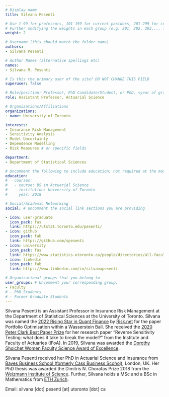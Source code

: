 ```yaml
---
# Display name
title: Silvana Pesenti

# Use 1-99 for professors, 101-199 for current postdocs, 201-299 for current phds, 301-399 for current masters, 401-499 for current undergrads, 801-809 for alum postdocs, 811-849 for alum phds, 851-899 for alum masters, and 901-999 for alum undergrads
# Further modifying the weights in each group (e.g. 201, 202, 203,... for current phds) allows customized ordering (e.g. new students first)
weight: 2

# Username (this should match the folder name)
authors:
- Silvana Pesenti

# Author Names (alternative spellings etc)
names:
- Silvana M. Pesenti

# Is this the primary user of the site? DO NOT CHANGE THIS FIELD
superuser: false

# Role/position: Professor, PhD Candidate/Student, or PhD, <year of graduation>
role: Assistant Professor, Actuarial Science

# Organizations/Affiliations
organizations:
- name: University of Toronto

interests:
- Insurance Risk Management
- Sensitivity Analysis
- Model Uncertainty
- Dependence Modelling
- Risk Measures # or specific fields

department:
- Department of Statistical Sciences

# Uncomment the following to include education; not required at the moment.
education:
#   courses:
#   - course: BS in Actuarial Science
#     institution: University of Toronto
#     year: 2018

# Social/Academic Networking
social: # uncomment the social link sections you are providing

- icon: user-graduate
  icon_pack: fas
  link: https://utstat.toronto.edu/pesenti/
- icon: github
  icon_pack: fab
  link: https://github.com/spesenti
- icon: university
  icon_pack: fas
  link: https://www.statistics.utoronto.ca/people/directories/all-faculty/silvana-pesenti
- icon: linkedin
  icon_pack: fab
  link: https://www.linkedin.com/in/silvanapesenti

# Organizational groups that you belong to
user_groups: # Uncomment your corresponding group.
- Faculty
# - PhD Students
# - Former Graduate Students
---
```


Silvana Pesenti is an Assistant Professor in Insurance Risk Management at the Department of Statistical Sciences at the University of Toronto. Silvana was named the [2022 Rising Star in Quant Finance](https://www.risk.net/awards/7926406/rising-star-in-quant-finance-silvana-pesenti) by [Risk.net](https://www.riskawards.com/) for the paper Portfolio Optimisation within a Wasserstein Ball. She received the [2020 Peter Clark Best Paper Prize](https://www.statistics.utoronto.ca/news/assistant-professor-silvana-pesenti-awarded-peter-clark-best-paper-prize-exceptional-research-0) for her research paper  “Reverse Sensitivity Testing: what does it take to break the model?” from the Institute and Faculty of Actuaries (IFoA). In 2019, Silvana was awarded the [Dorothy Shoichet Women Faculty Science Award of Excellence](https://www.statistics.utoronto.ca/news/dorothy-shoichet-award-winner-silvana-pesenti%E2%80%99s-research-builds-bridges-might-help-prevent-next).

Silvana Pesenti received her PhD in Actuarial Science and Insurance from [Bayes Business School (formerly Cass Business Scohol)](https://www.bayes.city.ac.uk/), London, UK. Her PhD thesis was awarded the Dimitris N. Chorafas Prize 2018 from the [Weizmann Institute of Science](https://www.weizmann.ac.il/pages/). Further, Silvana holds a MSc and a BSc in Mathematics from [ETH Zurich](https://ethz.ch/en.html).

Email: silvana [dot] pesenti [at] utoronto [dot] ca